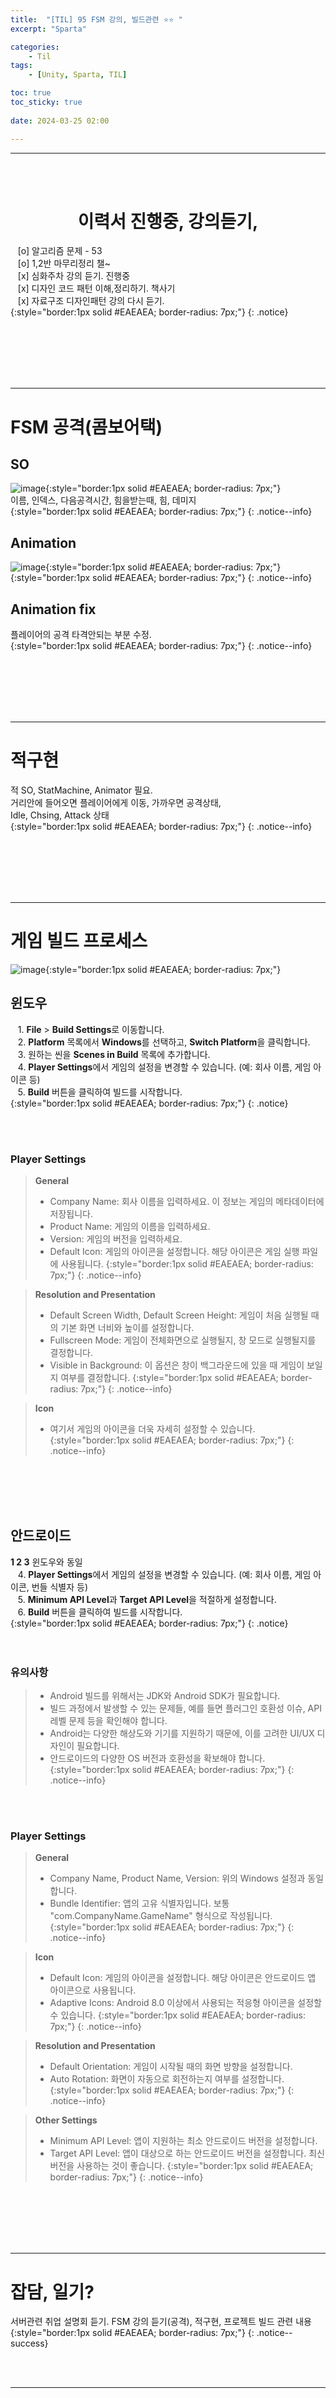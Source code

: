 ```yaml
---
title:  "[TIL] 95 FSM 강의, 빌드관련 ⭐⭐ "
excerpt: "Sparta"

categories:
    - Til
tags:
    - [Unity, Sparta, TIL]

toc: true
toc_sticky: true
 
date: 2024-03-25 02:00

---
```

- - -


<BR><BR>

<center><H1>  이력서 진행중, 강의듣기, </H1></center>

&nbsp;&nbsp; [o] 알고리즘 문제  - 53       
&nbsp;&nbsp; [o] 1,2반 마무리정리  챌~   
&nbsp;&nbsp; [x] 심화주차 강의 듣기. 진행중  
&nbsp;&nbsp; [x] 디자인 코드 패턴 이해,정리하기. 책사기  
&nbsp;&nbsp; [x] 자료구조 디자인패턴 강의 다시 듣기.     
{:style="border:1px solid #EAEAEA; border-radius: 7px;"}
{: .notice}  

<br><br><br><br><br>
- - - 

# FSM 공격(콤보어택)

## SO
![image](https://github.com/levell1/levell1.github.io/assets/96651722/0cac61fd-7c36-490b-8b6e-f02cc302c5de){:style="border:1px solid #EAEAEA; border-radius: 7px;"}  
이름, 인덱스, 다음공격시간, 힘을받는때, 힘, 데미지  
{:style="border:1px solid #EAEAEA; border-radius: 7px;"}
{: .notice--info}  

## Animation
![image](https://github.com/levell1/levell1.github.io/assets/96651722/c64c4f16-a8b8-4b1d-9ffe-97c1b0564c9f){:style="border:1px solid #EAEAEA; border-radius: 7px;"}  
{:style="border:1px solid #EAEAEA; border-radius: 7px;"}
{: .notice--info}  

## Animation fix
플레이어의 공격 타격안되는 부분 수정.  
{:style="border:1px solid #EAEAEA; border-radius: 7px;"}
{: .notice--info}  

<br><br><br><br><br>
- - - 

# 적구현
적 SO, StatMachine, Animator 필요.   
거리안에 들어오면 플레이어에게 이동, 가까우면 공격상태,  
Idle, Chsing, Attack 상태  
{:style="border:1px solid #EAEAEA; border-radius: 7px;"}
{: .notice--info}  

<br><br><br><br><br>
- - - 


# 게임 빌드 프로세스
![image](https://github.com/levell1/levell1.github.io/assets/96651722/b3e8c541-0352-411c-9d50-2ace72595733){:style="border:1px solid #EAEAEA; border-radius: 7px;"}  

## 윈도우
&nbsp;&nbsp; 1. **File** > **Build Settings**로 이동합니다.  
&nbsp;&nbsp; 2. **Platform** 목록에서 **Windows**를 선택하고, **Switch Platform**을 클릭합니다.  
&nbsp;&nbsp; 3. 원하는 씬을 **Scenes in Build** 목록에 추가합니다.  
&nbsp;&nbsp; 4. **Player Settings**에서 게임의 설정을 변경할 수 있습니다. (예: 회사 이름, 게임 아이콘 등)  
&nbsp;&nbsp; 5. **Build** 버튼을 클릭하여 빌드를 시작합니다.  
{:style="border:1px solid #EAEAEA; border-radius: 7px;"}
{: .notice}  

<br><br>

### Player Settings
    
> **General**
> - Company Name: 회사 이름을 입력하세요. 이 정보는 게임의 메타데이터에 저장됩니다.
> - Product Name: 게임의 이름을 입력하세요.
> - Version: 게임의 버전을 입력하세요.
> - Default Icon: 게임의 아이콘을 설정합니다. 해당 아이콘은 게임 실행 파일에 사용됩니다.
{:style="border:1px solid #EAEAEA; border-radius: 7px;"}
{: .notice--info}  

> **Resolution and Presentation**
> - Default Screen Width, Default Screen Height: 게임이 처음 실행될 때의 기본 화면 너비와 높이를 설정합니다.
> - Fullscreen Mode: 게임이 전체화면으로 실행될지, 창 모드로 실행될지를 결정합니다.
> - Visible in Background: 이 옵션은 창이 백그라운드에 있을 때 게임이 보일지 여부를 결정합니다.
{:style="border:1px solid #EAEAEA; border-radius: 7px;"}
{: .notice--info}  

> **Icon**
> - 여기서 게임의 아이콘을 더욱 자세히 설정할 수 있습니다.
{:style="border:1px solid #EAEAEA; border-radius: 7px;"}
{: .notice--info}  

<br><br><br><br>

## 안드로이드
**1 2 3** 윈도우와 동일  
&nbsp;&nbsp; 4. **Player Settings**에서 게임의 설정을 변경할 수 있습니다. (예: 회사 이름, 게임 아이콘, 번들 식별자 등)  
&nbsp;&nbsp; 5. **Minimum API Level**과 **Target API Level**을 적절하게 설정합니다.  
&nbsp;&nbsp; 6. **Build** 버튼을 클릭하여 빌드를 시작합니다.  
{:style="border:1px solid #EAEAEA; border-radius: 7px;"} 
{: .notice}  
<br><br>

### 유의사항
> - Android 빌드를 위해서는 JDK와 Android SDK가 필요합니다.
> - 빌드 과정에서 발생할 수 있는 문제들, 예를 들면 플러그인 호환성 이슈, API 레벨 문제 등을 확인해야 합니다.
> - Android는 다양한 해상도와 기기를 지원하기 때문에, 이를 고려한 UI/UX 디자인이 필요합니다.
> - 안드로이드의 다양한 OS 버전과 호환성을 확보해야 합니다.
{:style="border:1px solid #EAEAEA; border-radius: 7px;"}
{: .notice--info}  

<br><br>

### Player Settings
    
> **General**
> - Company Name, Product Name, Version: 위의 Windows 설정과 동일합니다.
> - Bundle Identifier: 앱의 고유 식별자입니다. 보통 "com.CompanyName.GameName" 형식으로 작성됩니다.
{:style="border:1px solid #EAEAEA; border-radius: 7px;"}
{: .notice--info}  

> **Icon**
> - Default Icon: 게임의 아이콘을 설정합니다. 해당 아이콘은 안드로이드 앱 아이콘으로 사용됩니다.
> - Adaptive Icons: Android 8.0 이상에서 사용되는 적응형 아이콘을 설정할 수 있습니다.
{:style="border:1px solid #EAEAEA; border-radius: 7px;"}
{: .notice--info}  

> **Resolution and Presentation**
> - Default Orientation: 게임이 시작될 때의 화면 방향을 설정합니다.
> - Auto Rotation: 화면이 자동으로 회전하는지 여부를 설정합니다.
{:style="border:1px solid #EAEAEA; border-radius: 7px;"}
{: .notice--info}  

> **Other Settings**
> - Minimum API Level: 앱이 지원하는 최소 안드로이드 버전을 설정합니다.
> - Target API Level: 앱이 대상으로 하는 안드로이드 버전을 설정합니다. 최신 버전을 사용하는 것이 좋습니다.
{:style="border:1px solid #EAEAEA; border-radius: 7px;"}
{: .notice--info}  

<br><br><br><br><br>
- - - 

# 잡담, 일기?
서버관련 취업 설명회 듣기.
FSM 강의 듣기(공격), 적구현, 프로젝트 빌드 관련 내용
{:style="border:1px solid #EAEAEA; border-radius: 7px;"}
{: .notice--success}  


<br><br>
- - -
